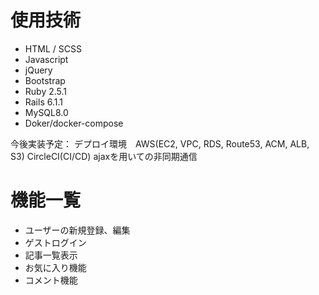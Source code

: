 # 使用技術


* HTML / SCSS
* Javascript
* jQuery
* Bootstrap 
* Ruby 2.5.1
* Rails 6.1.1
* MySQL8.0
* Doker/docker-compose

今後実装予定：
デプロイ環境　AWS(EC2, VPC, RDS, Route53, ACM, ALB, S3)
CircleCI(CI/CD)
ajaxを用いての非同期通信

# 機能一覧

* ユーザーの新規登録、編集
* ゲストログイン
* 記事一覧表示
* お気に入り機能
* コメント機能

